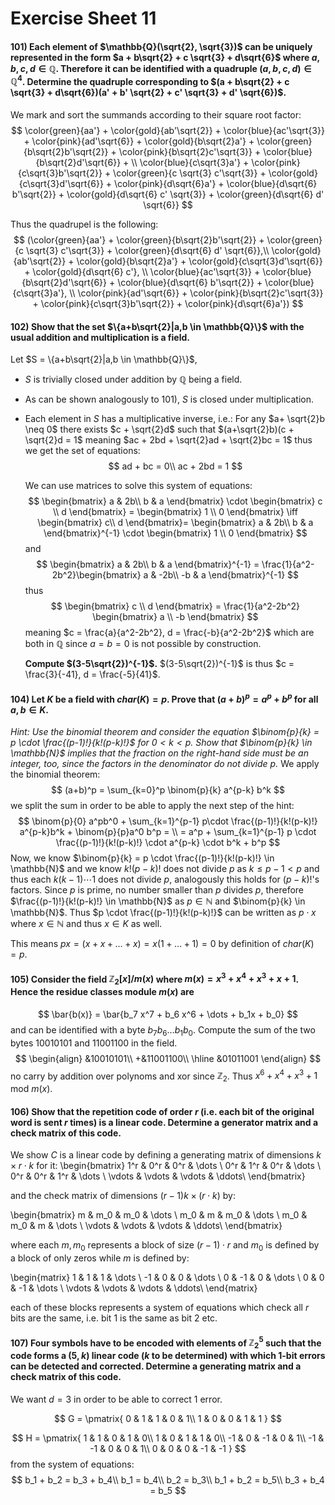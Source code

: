 # Exercise Sheet 11

#### 101) Each element of $\mathbb{Q}(\sqrt{2}, \sqrt{3})$ can be uniquely represented in the form $a + b\sqrt{2} + c \sqrt{3} + d\sqrt{6}$ where $a,b,c,d \in \mathbb{Q}$. Therefore it can be identified with a quadruple $(a,b,c,d) \in \mathbb{Q}^4$. Determine the quadruple corresponding to $(a + b\sqrt{2} + c \sqrt{3} + d\sqrt{6})(a' +  b' \sqrt{2} + c' \sqrt{3} + d' \sqrt{6})$.
We mark and sort the summands according to their square root factor:
$$
\color{green}{aa'} + \color{gold}{ab'\sqrt{2}} + \color{blue}{ac'\sqrt{3}} + \color{pink}{ad'\sqrt{6}} + \color{gold}{b\sqrt{2}a'} + \color{green}{b\sqrt{2}b'\sqrt{2}} + \color{pink}{b\sqrt{2}c'\sqrt{3}} + \color{blue}{b\sqrt{2}d'\sqrt{6}} + \\
\color{blue}{c\sqrt{3}a'} + \color{pink}{c\sqrt{3}b'\sqrt{2}} + \color{green}{c \sqrt{3} c'\sqrt{3}} + \color{gold}{c\sqrt{3}d'\sqrt{6}} + \color{pink}{d\sqrt{6}a'} + \color{blue}{d\sqrt{6} b'\sqrt{2}} + \color{gold}{d\sqrt{6} c' \sqrt{3}} + \color{green}{d\sqrt{6} d' \sqrt{6}} 
$$

Thus the quadrupel is the following:
$$
(\color{green}{aa'} + \color{green}{b\sqrt{2}b'\sqrt{2}} + \color{green}{c \sqrt{3} c'\sqrt{3}} + \color{green}{d\sqrt{6} d' \sqrt{6}},\\
\color{gold}{ab'\sqrt{2}} + \color{gold}{b\sqrt{2}a'} + 
\color{gold}{c\sqrt{3}d'\sqrt{6}} + \color{gold}{d\sqrt{6} c'}, \\
\color{blue}{ac'\sqrt{3}} + \color{blue}{b\sqrt{2}d'\sqrt{6}} + \color{blue}{d\sqrt{6} b'\sqrt{2}} + \color{blue}{c\sqrt{3}a'}, \\
\color{pink}{ad'\sqrt{6}} + \color{pink}{b\sqrt{2}c'\sqrt{3}} + \color{pink}{c\sqrt{3}b'\sqrt{2}} + \color{pink}{d\sqrt{6}a'})
$$

#### 102) Show that the set $\{a+b\sqrt{2}|a,b \in \mathbb{Q}\}$ with the usual addition and multiplication is a field. 

Let $S = \{a+b\sqrt{2}|a,b \in \mathbb{Q}\}$, 
* $S$ is trivially closed under addition by $\mathbb{Q}$ being a field.
* As can be shown analogously to 101), $S$ is closed under multiplication.
* Each element in $S$ has a multiplicative inverse, i.e.:
    For any $a+ \sqrt{2}b \neq 0$ there exists $c + \sqrt{2}d$ such that       $(a+\sqrt{2}b)(c + \sqrt{2}d = 1$ meaning $ac + 2bd + \sqrt{2}ad +         \sqrt{2}bc = 1$
    thus we get the set of equations: 
    $$
    ad + bc = 0\\
    ac + 2bd = 1
    $$
    
    We can use matrices to solve this system of equations: 
    $$
    \begin{bmatrix}
    a & 2b\\
    b & a
    \end{bmatrix} \cdot \begin{bmatrix}
    c \\
    d 
    \end{bmatrix} = \begin{bmatrix}
    1 \\
    0
    \end{bmatrix}
    \iff \begin{bmatrix}
    c\\
    d 
    \end{bmatrix}=
    \begin{bmatrix}
    a & 2b\\
    b & a
    \end{bmatrix}^{-1} \cdot
    \begin{bmatrix}
    1 \\
    0
    \end{bmatrix}
    $$
    and $$
    \begin{bmatrix}
    a & 2b\\
    b & a
    \end{bmatrix}^{-1} = \frac{1}{a^2-2b^2}\begin{bmatrix}
    a & -2b\\
    -b & a
    \end{bmatrix}^{-1}
    $$
    thus 
    $$
    \begin{bmatrix}
    c \\
    d 
    \end{bmatrix} = \frac{1}{a^2-2b^2} \begin{bmatrix}
    a \\
    -b 
    \end{bmatrix}
    $$
    meaning $c = \frac{a}{a^2-2b^2}, d = \frac{-b}{a^2-2b^2}$ which are both in $\mathbb{Q}$ since $a = b = 0$ is not possible by construction.
    
    **Compute $(3-5\sqrt{2})^{-1}$.**
    $(3-5\sqrt{2})^{-1}$ is thus $c = \frac{3}{-41}, d = \frac{-5}{41}$.
    
#### 104) Let $K$ be a field with $char(K) = p$. Prove that $(a+b)^p = a^p + b^p$ for all $a,b \in K$.
*Hint: Use the binomial theorem and consider the equation $\binom{p}{k} = p \cdot \frac{(p-1)!}{k!(p-k)!}$ for $0 < k < p$. Show that $\binom{p}{k} \in \mathbb{N}$ implies that the fraction on the right-hand side must be an integer, too, since the factors in the denominator do not divide $p$.*
We apply the binomial theorem: 
$$
(a+b)^p = \sum_{k=0}^p \binom{p}{k} a^{p-k} b^k 
$$
we split the sum in order to be able to apply the next step of the hint:
$$
\binom{p}{0} a^pb^0 + \sum_{k=1}^{p-1} p\cdot \frac{(p-1)!}{k!(p-k)!} a^{p-k}b^k + \binom{p}{p}a^0 b^p = \\
= a^p + \sum_{k=1}^{p-1} p \cdot \frac{(p-1)!}{k!(p-k)!} \cdot a^{p-k} \cdot b^k + b^p
$$
Now, we know $\binom{p}{k} = p \cdot \frac{(p-1)!}{k!(p-k)!} \in \mathbb{N}$ and we know $k!(p-k)!$ does not divide $p$ as $k \leq p-1 < p$ and thus each $k (k-1) \cdots 1$ does not divide $p$, analogously this holds for $(p-k)!$'s factors. Since $p$ is prime, no number smaller than $p$ divides $p$, therefore $\frac{(p-1)!}{k!(p-k)!} \in \mathbb{N}$ as $p \in \mathbb{N}$ and $\binom{p}{k} \in \mathbb{N}$.
Thus $p \cdot \frac{(p-1)!}{k!(p-k)!}$ can be written as $p \cdot x$ where $x \in \mathbb{N}$ and thus $x \in K$ as well. 

This means $px = (x + x + \dots + x) = x(1+ \dots + 1) = 0$ by definition of $char(K) = p$.

#### 105) Consider the field $\mathbb{Z}_2[x] / m(x)$ where $m(x) = x^3 + x^4 + x^3 + x +1$. Hence the residue classes module $m(x)$ are 
$$
\bar{b(x)} = \bar{b_7 x^7 + b_6 x^6 + \dots + b_1x + b_0} 
$$
and can be identified with a byte $b_7b_6 \dots b_1b_0$.
Compute the sum of the two bytes $10010101$ and $11001100$ in the field.
$$
\begin{align}
&10010101\\
+&11001100\\
\hline
&01011001
\end{align}
$$
no carry by addition over polynoms and xor since $\mathbb{Z}_2$.
Thus $x^6 + x^4 + x^3 +1$ mod $m(x)$. 

#### 106) Show that the repetition code of order $r$ (i.e. each bit of the original word is sent $r$ times) is a linear code. Determine a generator matrix and a check matrix of this code.

We show $C$ is a linear code by defining a generating matrix of dimensions $k \times r \cdot k$ for it:
\begin{bmatrix}
1^r & 0^r & 0^r & \dots \\
0^r & 1^r & 0^r & \dots \\
0^r & 0^r & 1^r & \dots \\
\vdots & \vdots & \vdots & \ddots\\
\end{bmatrix}

and the check matrix of dimensions $(r-1)k \times (r\cdot k)$ by: 

\begin{bmatrix}
m & m_0 & m_0 & \dots \\
m_0 & m & m_0 & \dots \\
m_0 & m_0 & m & \dots \\
\vdots & \vdots & \vdots & \ddots\\
\end{bmatrix}

where each $m,m_0$ represents a block of size $(r-1)\cdot r$ and $m_0$ is defined by a block of only zeros while $m$ is defined by:

\begin{matrix}
1 & 1 & 1 & \dots \\
-1 & 0 & 0 & \dots \\
0 & -1 & 0 & \dots \\
0 & 0 & -1 & \dots \\
\vdots & \vdots & \vdots & \ddots\\
\end{matrix}

each of these blocks represents a system of equations which check all $r$ bits are the same, i.e. bit $1$ is the same as bit $2$ etc.

#### 107) Four symbols have to be encoded with elements of $\mathbb{Z}_2^5$ such that the code forms a $(5,k)$ linear code ($k$ to be determined) with which $1$-bit errors can be detected and corrected. Determine a generating matrix and a check matrix of this code.

We want $d=3$ in order to be able to correct $1$ error. 

$$
G = \pmatrix{
0 & 1 & 1 & 0 & 1\\
1 & 0 & 0 & 1 & 1
}
$$

$$
H = \pmatrix{
1 & 1 & 0 & 1 & 0\\
1 & 0 & 1 & 1 & 0\\
-1 & 0 & -1 & 0 & 1\\
-1 & -1 & 0 & 0 & 1\\
0 & 0 & 0 & -1 & -1
}
$$
from the system of equations:
$$
b_1 + b_2 = b_3 + b_4\\
b_1 = b_4\\
b_2 = b_3\\
b_1 + b_2 = b_5\\
b_3 + b_4 = b_5
$$





